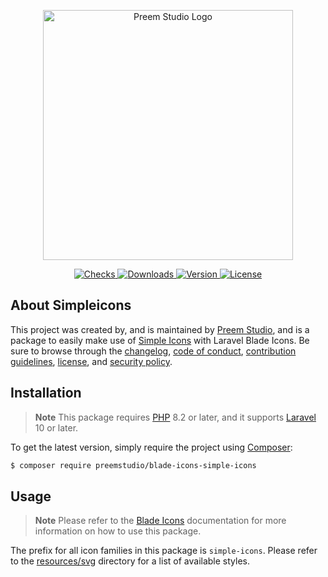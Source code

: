 <p align="center">
    <a href="https://preem.studio" target="_blank">
        <img src="https://raw.githubusercontent.com/PreemStudio/assets/main/logo-text.svg" width="400" alt="Preem Studio Logo" />
    </a>
</p>

<p align="center">
    <a href="https://github.com/PreemStudio/blade-icons-simple-icons/actions">
        <img src="https://badge.sh/github/check-runs/PreemStudio/blade-icons-simple-icons" alt="Checks" />
    </a>
    <a href="https://packagist.org/packages/preemstudio/blade-icons-simple-icons">
        <img src="https://badge.sh/packagist/downloads/PreemStudio/blade-icons-simple-icons" alt="Downloads" />
    </a>
    <a href="https://packagist.org/packages/preemstudio/blade-icons-simple-icons">
        <img src="https://badge.sh/packagist/version/PreemStudio/blade-icons-simple-icons" alt="Version" />
    </a>
    <a href="https://packagist.org/packages/preemstudio/blade-icons-simple-icons">
        <img src="https://badge.sh/packagist/license/PreemStudio/blade-icons-simple-icons" alt="License" />
    </a>
</p>

## About Simpleicons

This project was created by, and is maintained by [Preem Studio](https://github.com/PreemStudio), and is a package to easily make use of [Simple Icons](https://simpleicons.org/) with Laravel Blade Icons. Be sure to browse through the [changelog](CHANGELOG.md), [code of conduct](.github/CODE_OF_CONDUCT.md), [contribution guidelines](.github/CONTRIBUTING.md), [license](LICENSE), and [security policy](.github/SECURITY.md).

## Installation

> **Note**
> This package requires [PHP](https://www.php.net/) 8.2 or later, and it supports [Laravel](https://laravel.com/) 10 or later.

To get the latest version, simply require the project using [Composer](https://getcomposer.org/):

```bash
$ composer require preemstudio/blade-icons-simple-icons
```

## Usage

> **Note**
> Please refer to the [Blade Icons](https://github.com/PreemStudio/blade-icons) documentation for more information on how to use this package.

The prefix for all icon families in this package is `simple-icons`. Please refer to the [resources/svg](/resources/svg) directory for a list of available styles.
